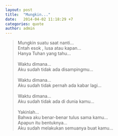 ```yaml
---
layout: post
title:  "Mungkin..."
date:   2014-04-02 11:18:29 +7
categories: quote
author: admin
---
```

<blockquote>
Mungkin suatu saat nanti...<br />
Entah esok , lusa atau kapan...<br />
Hanya Tuhan yang tahu...<br /><br />
Waktu dimana...<br />
Aku sudah tidak ada disampingmu...<br /><br />
Waktu dimana...<br />
Aku sudah tidak pernah ada kabar lagi...<br /><br />
Waktu dimana...<br />
Aku sudah tidak ada di dunia kamu...<br /><br />
Yakinlah...<br />
Bahwa aku benar-benar tulus sama kamu...<br />
Apapun itu bentuknya...<br />
Aku sudah melakukan semuanya buat kamu... <br />
</blockquote>

